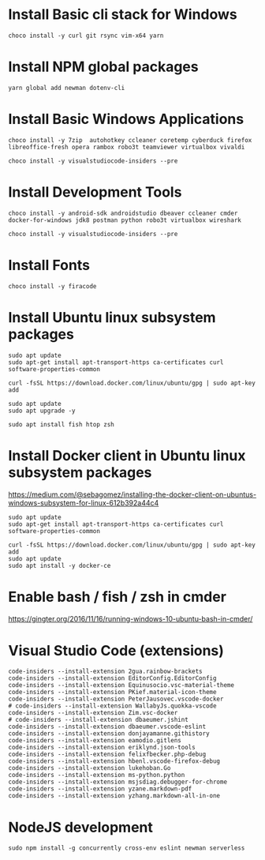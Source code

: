 # Install Basic cli stack for Windows 

```
choco install -y curl git rsync vim-x64 yarn
```

# Install NPM global packages 

```
yarn global add newman dotenv-cli
```

# Install Basic Windows Applications

```
choco install -y 7zip  autohotkey ccleaner coretemp cyberduck firefox libreoffice-fresh opera rambox robo3t teamviewer virtualbox vivaldi

choco install -y visualstudiocode-insiders --pre
```

# Install Development Tools

```
choco install -y android-sdk androidstudio dbeaver ccleaner cmder docker-for-windows jdk8 postman python robo3t virtualbox wireshark

choco install -y visualstudiocode-insiders --pre
```

# Install Fonts

```
choco install -y firacode
```


# Install Ubuntu linux subsystem packages 

```
sudo apt update
sudo apt-get install apt-transport-https ca-certificates curl software-properties-common

curl -fsSL https://download.docker.com/linux/ubuntu/gpg | sudo apt-key add 

sudo apt update
sudo apt upgrade -y
 
sudo apt install fish htop zsh
```

# Install Docker client in Ubuntu linux subsystem packages 

https://medium.com/@sebagomez/installing-the-docker-client-on-ubuntus-windows-subsystem-for-linux-612b392a44c4

```
sudo apt update
sudo apt-get install apt-transport-https ca-certificates curl software-properties-common

curl -fsSL https://download.docker.com/linux/ubuntu/gpg | sudo apt-key add 
sudo apt update
sudo apt install -y docker-ce
```

# Enable bash / fish / zsh in cmder

https://gingter.org/2016/11/16/running-windows-10-ubuntu-bash-in-cmder/

# Visual Studio Code (extensions)

```
code-insiders --install-extension 2gua.rainbow-brackets
code-insiders --install-extension EditorConfig.EditorConfig
code-insiders --install-extension Equinusocio.vsc-material-theme
code-insiders --install-extension PKief.material-icon-theme
code-insiders --install-extension PeterJausovec.vscode-docker
# code-insiders --install-extension WallabyJs.quokka-vscode
code-insiders --install-extension Zim.vsc-docker
# code-insiders --install-extension dbaeumer.jshint
code-insiders --install-extension dbaeumer.vscode-eslint
code-insiders --install-extension donjayamanne.githistory
code-insiders --install-extension eamodio.gitlens
code-insiders --install-extension eriklynd.json-tools
code-insiders --install-extension felixfbecker.php-debug
code-insiders --install-extension hbenl.vscode-firefox-debug
code-insiders --install-extension lukehoban.Go
code-insiders --install-extension ms-python.python
code-insiders --install-extension msjsdiag.debugger-for-chrome
code-insiders --install-extension yzane.markdown-pdf
code-insiders --install-extension yzhang.markdown-all-in-one
```


# NodeJS development

```
sudo npm install -g concurrently cross-env eslint newman serverless   
```
